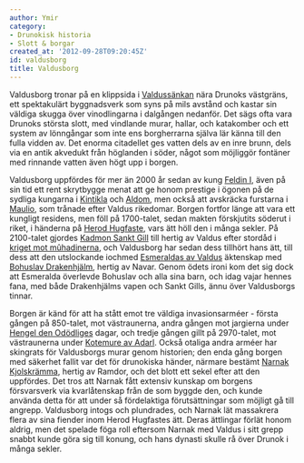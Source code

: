 ```yaml
---
author: Ymir
category:
- Drunokisk historia
- Slott & borgar
created_at: '2012-09-28T09:20:45Z'
id: valdusborg
title: Valdusborg
---
```

Valdusborg tronar på en klippsida i [Valdussänkan] nära Drunoks västgräns, ett spektakulärt byggnadsverk som syns på mils avstånd och kastar sin väldiga skugga över vinodlingarna i dalgången nedanför. Det sägs ofta vara Drunoks största slott, med vindlande murar, hallar, och katakomber och ett system av lönngångar som inte ens borgherrarna själva lär känna till den fulla vidden av. Det enorma citadellet ges vatten dels av en inre brunn, dels via en antik akvedukt från höglanden i söder, något som möjliggör fontäner med rinnande vatten även högt upp i borgen.

Valdusborg uppfördes för mer än 2000 år sedan av kung [Feldin I], även på sin tid ett rent skrytbygge menat att ge honom prestige i ögonen på de sydliga kungarna i [Kintikla] och [Aldom], men också att avskräcka furstarna i [Maulio], som trånade efter Valdus rikedomar. Borgen fortfor länge att vara ett kungligt residens, men föll på 1700-talet, sedan makten förskjutits söderut i riket, i händerna på [Herod Hugfaste], vars ätt höll den i många sekler. På 2100-talet gjordes [Kadmon Sankt Gill] till hertig av Valdus efter stordåd i [kriget mot mûhadinerna], och Valdusborg har sedan dess tillhört hans ätt, till dess att den utslockande iochmed [Esmeraldas av Valdus] äktenskap med [Bohuslav Drakenhjälm], hertig av Navar. Genom ödets ironi kom det sig dock att Esmeralda överlevde Bohuslav och alla sina barn, och idag vajar hennes fana, med både Drakenhjälms vapen och Sankt Gills, ännu över Valdusborgs tinnar.

Borgen är känd för att ha stått emot tre väldiga invasionsarméer - första gången på 850-talet, mot västraunerna, andra gången mot jargierna under [Hengel den Odödliges] dagar, och tredje gången gillt på 2970-talet, mot västraunerna under [Kotemure av Adarl]. Också otaliga andra arméer har skingrats för Valdusborgs murar genom historien; den enda gång borgen med säkerhet fallit var det för drunokiska händer, närmare bestämt [Narnak Kjolskrämma], hertig av Ramdor, och det blott ett sekel efter att den uppfördes. Det tros att Narnak fått extensiv kunskap om borgens försvarsverk via kvarlåtenskap från de som byggde den, och kunde använda detta för att under så fördelaktiga förutsättningar som möjligt gå till angrepp. Valdusborg intogs och plundrades, och Narnak lät massakrera flera av sina fiender inom Herod Hugfastes ätt. Deras ättlingar förlät honom aldrig, men det spelade föga roll eftersom Narnak med Valdus i sitt grepp snabbt kunde göra sig till konung, och hans dynasti skulle rå över Drunok i många sekler.

  [Valdussänkan]: Valdussänkan
  [Feldin I]: Feldin_I
  [Kintikla]: Kintikla
  [Aldom]: Aldom
  [Maulio]: Maulio
  [Herod Hugfaste]: Herod_Hugfaste
  [Kadmon Sankt Gill]: Kadmon_Sankt_Gill
  [kriget mot mûhadinerna]: Första_mûhadinska_invasionen
  [Esmeraldas av Valdus]: Esmeralda_Drakenhjälm
  [Bohuslav Drakenhjälm]: Bohuslav_Drakenhjälm
  [Hengel den Odödliges]: Hengel_den_Odödlige
  [Kotemure av Adarl]: Kotemure_av_Adarl
  [Narnak Kjolskrämma]: Narnak_Kjolskrämma